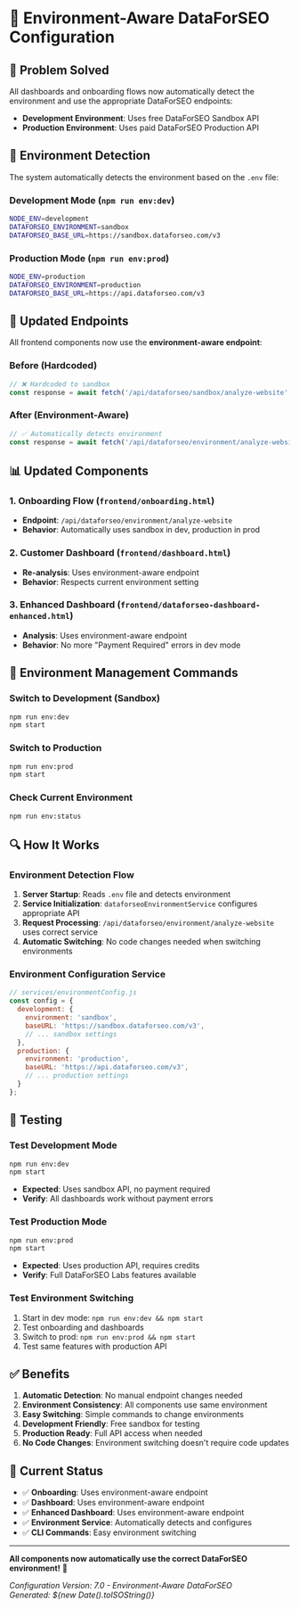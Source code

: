 # 🔧 Environment-Aware DataForSEO Configuration

## 🎯 **Problem Solved**

All dashboards and onboarding flows now automatically detect the environment and use the appropriate DataForSEO endpoints:
- **Development Environment**: Uses free DataForSEO Sandbox API
- **Production Environment**: Uses paid DataForSEO Production API

## 🔄 **Environment Detection**

The system automatically detects the environment based on the `.env` file:

### **Development Mode** (`npm run env:dev`)
```bash
NODE_ENV=development
DATAFORSEO_ENVIRONMENT=sandbox
DATAFORSEO_BASE_URL=https://sandbox.dataforseo.com/v3
```

### **Production Mode** (`npm run env:prod`)
```bash
NODE_ENV=production
DATAFORSEO_ENVIRONMENT=production
DATAFORSEO_BASE_URL=https://api.dataforseo.com/v3
```

## 🔧 **Updated Endpoints**

All frontend components now use the **environment-aware endpoint**:

### **Before (Hardcoded)**
```javascript
// ❌ Hardcoded to sandbox
const response = await fetch('/api/dataforseo/sandbox/analyze-website', {
```

### **After (Environment-Aware)**
```javascript
// ✅ Automatically detects environment
const response = await fetch('/api/dataforseo/environment/analyze-website', {
```

## 📊 **Updated Components**

### **1. Onboarding Flow** (`frontend/onboarding.html`)
- **Endpoint**: `/api/dataforseo/environment/analyze-website`
- **Behavior**: Automatically uses sandbox in dev, production in prod

### **2. Customer Dashboard** (`frontend/dashboard.html`)
- **Re-analysis**: Uses environment-aware endpoint
- **Behavior**: Respects current environment setting

### **3. Enhanced Dashboard** (`frontend/dataforseo-dashboard-enhanced.html`)
- **Analysis**: Uses environment-aware endpoint
- **Behavior**: No more "Payment Required" errors in dev mode

## 🚀 **Environment Management Commands**

### **Switch to Development (Sandbox)**
```bash
npm run env:dev
npm start
```

### **Switch to Production**
```bash
npm run env:prod
npm start
```

### **Check Current Environment**
```bash
npm run env:status
```

## 🔍 **How It Works**

### **Environment Detection Flow**
1. **Server Startup**: Reads `.env` file and detects environment
2. **Service Initialization**: `dataforseoEnvironmentService` configures appropriate API
3. **Request Processing**: `/api/dataforseo/environment/analyze-website` uses correct service
4. **Automatic Switching**: No code changes needed when switching environments

### **Environment Configuration Service**
```javascript
// services/environmentConfig.js
const config = {
  development: {
    environment: 'sandbox',
    baseURL: 'https://sandbox.dataforseo.com/v3',
    // ... sandbox settings
  },
  production: {
    environment: 'production', 
    baseURL: 'https://api.dataforseo.com/v3',
    // ... production settings
  }
};
```

## 🧪 **Testing**

### **Test Development Mode**
```bash
npm run env:dev
npm start
```
- **Expected**: Uses sandbox API, no payment required
- **Verify**: All dashboards work without payment errors

### **Test Production Mode**
```bash
npm run env:prod
npm start
```
- **Expected**: Uses production API, requires credits
- **Verify**: Full DataForSEO Labs features available

### **Test Environment Switching**
1. Start in dev mode: `npm run env:dev && npm start`
2. Test onboarding and dashboards
3. Switch to prod: `npm run env:prod && npm start`
4. Test same features with production API

## ✅ **Benefits**

1. **Automatic Detection**: No manual endpoint changes needed
2. **Environment Consistency**: All components use same environment
3. **Easy Switching**: Simple commands to change environments
4. **Development Friendly**: Free sandbox for testing
5. **Production Ready**: Full API access when needed
6. **No Code Changes**: Environment switching doesn't require code updates

## 🎯 **Current Status**

- ✅ **Onboarding**: Uses environment-aware endpoint
- ✅ **Dashboard**: Uses environment-aware endpoint  
- ✅ **Enhanced Dashboard**: Uses environment-aware endpoint
- ✅ **Environment Service**: Automatically detects and configures
- ✅ **CLI Commands**: Easy environment switching

---

**All components now automatically use the correct DataForSEO environment!** 🎉

*Configuration Version: 7.0 - Environment-Aware DataForSEO*  
*Generated: ${new Date().toISOString()}*





